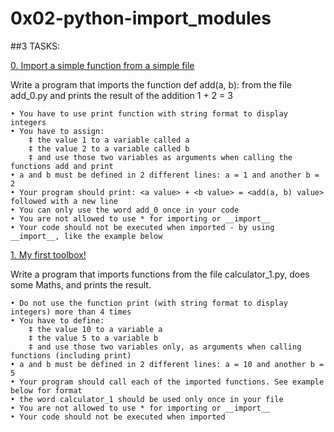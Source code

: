 # 0x02-python-import_modules

##3 TASKS:

[0. Import a simple function from a simple file](0-add.py)

Write a program that imports the function def add(a, b): from the file add_0.py and prints the result of the addition 1 + 2 = 3

	• You have to use print function with string format to display integers
	• You have to assign:
		‡ the value 1 to a variable called a
		‡ the value 2 to a variable called b
		‡ and use those two variables as arguments when calling the functions add and print
	• a and b must be defined in 2 different lines: a = 1 and another b = 2
	• Your program should print: <a value> + <b value> = <add(a, b) value> followed with a new line
	• You can only use the word add_0 once in your code
	• You are not allowed to use * for importing or __import__
	• Your code should not be executed when imported - by using __import__, like the example below

[1. My first toolbox!](1-calculation.py)

Write a program that imports functions from the file calculator_1.py, does some Maths, and prints the result.

	• Do not use the function print (with string format to display integers) more than 4 times
	• You have to define:
		‡ the value 10 to a variable a
		‡ the value 5 to a variable b
		‡ and use those two variables only, as arguments when calling functions (including print)
	• a and b must be defined in 2 different lines: a = 10 and another b = 5
	• Your program should call each of the imported functions. See example below for format
	• the word calculator_1 should be used only once in your file
	• You are not allowed to use * for importing or __import__
	• Your code should not be executed when imported
